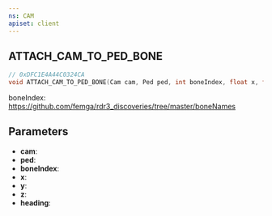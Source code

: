 ```yaml
---
ns: CAM
apiset: client
---
```

## ATTACH_CAM_TO_PED_BONE

```c
// 0xDFC1E4A44C0324CA
void ATTACH_CAM_TO_PED_BONE(Cam cam, Ped ped, int boneIndex, float x, float y, float z, BOOL heading);
```

boneIndex: https://github.com/femga/rdr3_discoveries/tree/master/boneNames

## Parameters
* **cam**:
* **ped**:
* **boneIndex**:
* **x**:
* **y**:
* **z**:
* **heading**: